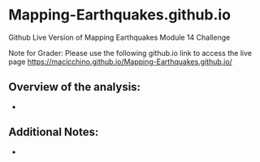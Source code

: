 # Mapping-Earthquakes.github.io
Github Live Version of Mapping Earthquakes Module 14 Challenge

Note for Grader: Please use the following github.io link to access the live page
https://macicchino.github.io/Mapping-Earthquakes.github.io/

## Overview of the analysis:
  - 

## Additional Notes:
  - 
  
